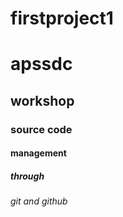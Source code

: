 # firstproject1


# apssdc
## workshop
### source code
#### management
##### through
###### git and github
